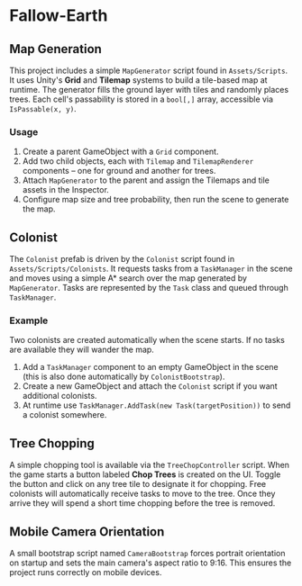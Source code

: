 # Fallow-Earth

## Map Generation

This project includes a simple `MapGenerator` script found in `Assets/Scripts`.
It uses Unity's **Grid** and **Tilemap** systems to build a tile-based map at
runtime. The generator fills the ground layer with tiles and randomly places
trees. Each cell's passability is stored in a `bool[,]` array, accessible via
`IsPassable(x, y)`.

### Usage
1. Create a parent GameObject with a `Grid` component.
2. Add two child objects, each with `Tilemap` and `TilemapRenderer` components –
   one for ground and another for trees.
3. Attach `MapGenerator` to the parent and assign the Tilemaps and tile assets in
   the Inspector.
4. Configure map size and tree probability, then run the scene to generate
   the map.

## Colonist

The `Colonist` prefab is driven by the `Colonist` script found in `Assets/Scripts/Colonists`.
It requests tasks from a `TaskManager` in the scene and moves using a simple A* search over the map generated by `MapGenerator`.
Tasks are represented by the `Task` class and queued through `TaskManager`.

### Example
Two colonists are created automatically when the scene starts. If no tasks are available they will wander the map.
1. Add a `TaskManager` component to an empty GameObject in the scene (this is also done automatically by `ColonistBootstrap`).
2. Create a new GameObject and attach the `Colonist` script if you want additional colonists.
3. At runtime use `TaskManager.AddTask(new Task(targetPosition))` to send a colonist somewhere.

## Tree Chopping

A simple chopping tool is available via the `TreeChopController` script. When the game starts a button labeled **Chop Trees** is created on the UI. Toggle the button and click on any tree tile to designate it for chopping. Free colonists will automatically receive tasks to move to the tree. Once they arrive they will spend a short time chopping before the tree is removed.

## Mobile Camera Orientation

A small bootstrap script named `CameraBootstrap` forces portrait orientation on startup and sets the main camera's aspect ratio to 9:16. This ensures the project runs correctly on mobile devices.

